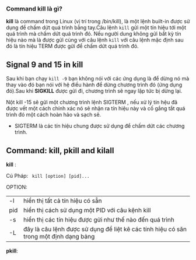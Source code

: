 ### Command kill là gì?

**kill** là command trong Linux (vị trí trong /bin/kill), là một lệnh built-in được sử dụng để chấm dứt quá trình bằng tay.Câu lệnh `kill` gửi một tín hiệu tới một quá trình mà chấm dứt quá trình đó. Nếu người dung không gửi bất kỳ tín hiệu nào mà là được gửi cùng với câu lệnh `kill` với câu lệnh mặc định sau đó là tín hiệu TERM được gửi để chấm dứt quá trình đó.

## Signal 9 and 15 in kill

Sau khi bạn chạy `kill -9` bạn không nói với các ứng dụng là để dừng nó mà thay vào đó bạn nói với hệ điều hành để dừng chương trình đó (ứng dụng đó).Sau khi **SIGKILL** được gửi đi, chương trình sẽ ngay lập tức bị dừng lại.

Nột kill -15 sẽ gửi một chương trình lệnh SIGTERM , nếu xử lý tín hệu đã được vết  một cách chính xác nó sẽ nhận ra tín hiệu này và cố gắng tắt quá trình đó một cách hoàn hảo và sạch sẽ.
- SIGTERM là các tín hiệu chung được sử dụng để chấm dứt các chương trình.


## Command: kill, pkill and kilall

**kill** : 

Cú Pháp: ` kill [option] [pid]...`

OPTION:

|   |  |
|---|----|
| -l| hiển thị tất cả tín hiệu có sẵn|
| pid| hiển thị cách sử dụng một PID với câu kệnh kill|
|-s| hiển thị các tín hiệu được gửi như thế nào đến quá trình|
|-L| đây là câu lệnh được sử dụng để liệt kê các tính hiệu có săn trong một định dạng bảng|

**pkill**:


